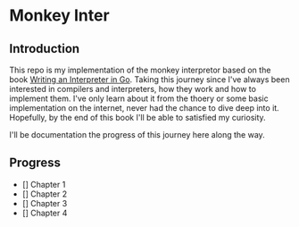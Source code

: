# Monkey Inter

## Introduction

This repo is my implementation of the monkey interpretor based on the book [Writing an Interpreter in Go](https://interpreterbook.com/). Taking this journey since I've always been interested in compilers and interpreters, how they work and how to implement them. I've only learn about it from the thoery or some basic implementation on the internet, never had the chance to dive deep into it. Hopefully, by the end of this book I'll be able to satisfied my curiosity.

I'll be documentation the progress of this journey here along the way.

## Progress

- [] Chapter 1
- [] Chapter 2
- [] Chapter 3
- [] Chapter 4
